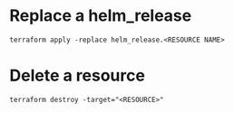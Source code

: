 # Replace a helm_release
`terraform apply -replace helm_release.<RESOURCE NAME>`

# Delete a resource
`terraform destroy -target="<RESOURCE>"`

